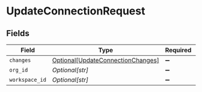 # UpdateConnectionRequest


## Fields

| Field                                                                               | Type                                                                                | Required                                                                            | Description                                                                         |
| ----------------------------------------------------------------------------------- | ----------------------------------------------------------------------------------- | ----------------------------------------------------------------------------------- | ----------------------------------------------------------------------------------- |
| `changes`                                                                           | [Optional[UpdateConnectionChanges]](../../models/shared/updateconnectionchanges.md) | :heavy_minus_sign:                                                                  | N/A                                                                                 |
| `org_id`                                                                            | *Optional[str]*                                                                     | :heavy_minus_sign:                                                                  | N/A                                                                                 |
| `workspace_id`                                                                      | *Optional[str]*                                                                     | :heavy_minus_sign:                                                                  | N/A                                                                                 |
